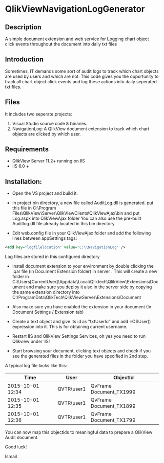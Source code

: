 # QlikViewNavigationLogGenerator

## Description
A simple document extension and web service for Logging chart object click events throughout the document into daily txt files

## Introduction
Sometimes, IT demands some sort of audit logs to track which chart objects are used by users and which are not.
This code gives you the opportunity to track all chart object click events and log these actions into daily seperated txt files. 

## Files
It includes two seperate projects:
1. Visual Studio source code & binaries.
2. NavigationLog: A QlikView document extension to track which chart objects are clicked by which user.

## Requirements
* QlikView Server 11.2+ running on IIS
* IIS 6.0 +

## Installation:

* Open the VS project and build it.
* In project bin directory,  a new file called AuditLog.dll is generated.
put this file in 
C:\Program Files\QlikView\Server\QlikViewClients\QlikViewAjax\bin
and put Log.aspx into QlikViewAjax folder
You can also use the pre-built Auditlog.dll file already located in this bin directory.

* Edit web.config file in your QlikViewAjax folder and add the following lines between appSettings tags:

```xml
<add key="logfilelocation" value="C:\\NavigationLog" />
```

Log files are stored in this configured directory

* Install document extension to your environment by double clicking the .qar file (in Document Extension folder) in server . This will create a new folder in C:\Users\[CurrentUser]\Appdata\Local\Qliktech\QlikView\Extensions\Document and make sure you deploy it also in the server side by copying the same extension directory into
C:\ProgramData\QlikTech\QlikViewServer\Extensions\Document

* Also make sure you have enabled the extension in your document (In Document Settings / Extension tab)

* Create a text object and give its id as "txtUserId" and add =OSUser() expression into it.
This is for obtaining current username.

* Restart IIS and QlikView Settings Services, oh yes you need to run Qlikview under IIS!

* Start browsing your document, clicking text objects and check if you see the generated files in the folder you have specified in 2nd step.

A typical log file looks like this:

Time  | User | ObjectId
------------- | ------------- | -------------
2015-10-01 12:34  | QVTR\user1 | QvFrame Document_TX1999 
2015-10-01 12:35  | QVTR\user1 | QvFrame Document_TX1899
2015-10-01 12:36  | QVTR\user1 | QvFrame Document_TX1799

You can now map this objectids to meaningful data to prepare a QlikView Audit document.

Good luck!

Ismail





